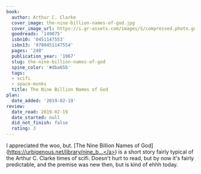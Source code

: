 ```yaml
---
book:
  author: Arthur C. Clarke
  cover_image: the-nine-billion-names-of-god.jpg
  cover_image_url: https://i.gr-assets.com/images/S/compressed.photo.goodreads.com/books/1224576760l/149075.jpg
  goodreads: '149075'
  isbn10: '0451147553'
  isbn13: '9780451147554'
  pages: '240'
  publication_year: '1967'
  slug: the-nine-billion-names-of-god
  spine_color: '#dba65b'
  tags:
  - scifi
  - space-monks
  title: The Nine Billion Names of God
plan:
  date_added: '2019-02-19'
review:
  date_read: 2019-02-19
  date_started: null
  did_not_finish: false
  rating: 3
---
```


I appreciated the woo, but. [The Nine Billion Names of God](<a target="_blank" href="https://urbigenous.net/library/nine_billion_names_of_god.html" rel="nofollow">https://urbigenous.net/library/nine_b...</a>) is a short story fairly typical of the Arthur C. Clarke times of scifi. Doesn't hurt to read, but by now it's fairly predictable, and the premise was new then, but is kind of ehhh today.
